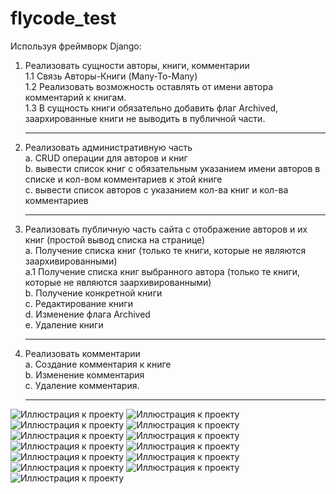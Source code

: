 # flycode_test

Используя фреймворк Django:
 
1. Реализовать сущности авторы, книги, комментарии <br>
1.1 Связь Авторы-Книги (Many-To-Many)<br>
1.2 Реализовать возможность оставлять от имени автора комментарий к книгам.<br>
1.3 В сущность книги обязательно добавить флаг Archived, заархированные книги не выводить в публичной части.<br><hr>
 
2. Реализовать административную часть<br>
a. CRUD операции для авторов и книг<br>
b. вывести список книг с обязательным указанием имени авторов в списке и кол-вом комментариев к этой книге<br>
c. вывести список авторов с указанием кол-ва книг и кол-ва комментариев<br><hr>
 
3. Реализовать публичную часть сайта с отображение авторов и их книг (простой вывод списка на странице)<br>
a. Получение списка книг (только те книги, которые не являются заархивированными)<br>
а.1 Получение списка книг выбранного автора (только те книги, которые не являются заархивированными)<br>
b. Получение конкретной книги <br>
c. Редактирование книги<br>
d. Изменение флага Archived<br>
e. Удаление книги<br><hr>

4. Реализовать комментарии<br>
а. Создание комментария к книге<br>
b. Изменение комментария<br>
с. Удаление комментария.<br><hr>

![Иллюстрация к проекту](https://github.com/deadsxnpai/flycode_test/raw/master/Screenshots/1.png)
![Иллюстрация к проекту](https://github.com/deadsxnpai/flycode_test/raw/master/Screenshots/2.png)
![Иллюстрация к проекту](https://github.com/deadsxnpai/flycode_test/raw/master/Screenshots/3.png)
![Иллюстрация к проекту](https://github.com/deadsxnpai/flycode_test/raw/master/Screenshots/4.png)
![Иллюстрация к проекту](https://github.com/deadsxnpai/flycode_test/raw/master/Screenshots/5.png)
![Иллюстрация к проекту](https://github.com/deadsxnpai/flycode_test/raw/master/Screenshots/6.png)
![Иллюстрация к проекту](https://github.com/deadsxnpai/flycode_test/raw/master/Screenshots/7.png)
![Иллюстрация к проекту](https://github.com/deadsxnpai/flycode_test/raw/master/Screenshots/8.png)
![Иллюстрация к проекту](https://github.com/deadsxnpai/flycode_test/raw/master/Screenshots/9.png)
![Иллюстрация к проекту](https://github.com/deadsxnpai/flycode_test/raw/master/Screenshots/10.png)
![Иллюстрация к проекту](https://github.com/deadsxnpai/flycode_test/raw/master/Screenshots/11.png)
![Иллюстрация к проекту](https://github.com/deadsxnpai/flycode_test/raw/master/Screenshots/12.png)
![Иллюстрация к проекту](https://github.com/deadsxnpai/flycode_test/raw/master/Screenshots/13.png)
